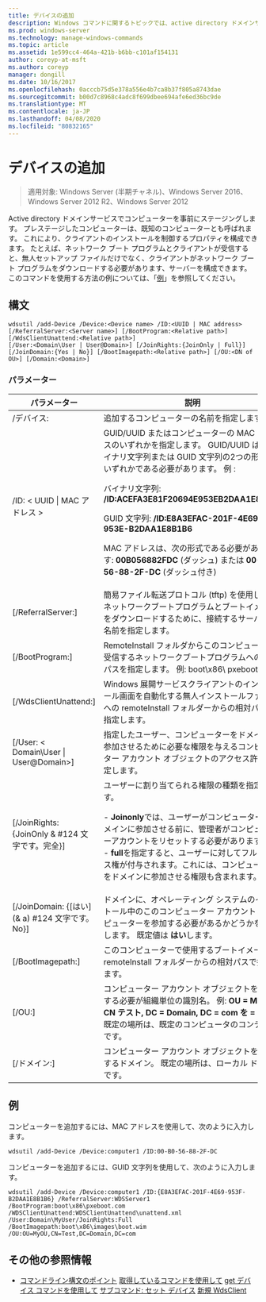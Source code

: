 ```yaml
---
title: デバイスの追加
description: Windows コマンドに関するトピックでは、active directory ドメインサービスでコンピューターを事前にステージングしています。 プレステージしたコンピューターは、既知のコンピューターとも呼ばれます。
ms.prod: windows-server
ms.technology: manage-windows-commands
ms.topic: article
ms.assetid: 1e599cc4-464a-421b-b6bb-c101af154131
author: coreyp-at-msft
ms.author: coreyp
manager: dongill
ms.date: 10/16/2017
ms.openlocfilehash: 0acccb75d5e378a556e4b7ca8b37f805a8743dae
ms.sourcegitcommit: b00d7c8968c4adc8f699dbee694afe6ed36bc9de
ms.translationtype: MT
ms.contentlocale: ja-JP
ms.lasthandoff: 04/08/2020
ms.locfileid: "80832165"
---
```

# <a name="add-device"></a>デバイスの追加

>適用対象: Windows Server (半期チャネル)、Windows Server 2016、Windows Server 2012 R2、Windows Server 2012

Active directory ドメインサービスでコンピューターを事前にステージングします。 プレステージしたコンピューターは、既知のコンピューターとも呼ばれます。 これにより、クライアントのインストールを制御するプロパティを構成できます。 たとえば、ネットワーク ブート プログラムとクライアントが受信すると、無人セットアップ ファイルだけでなく、クライアントがネットワーク ブート プログラムをダウンロードする必要があります、サーバーを構成できます。
このコマンドを使用する方法の例については、「[例](#BKMK_examples)」を参照してください。

## <a name="syntax"></a>構文
```
wdsutil /add-Device /Device:<Device name> /ID:<UUID | MAC address> [/ReferralServer:<Server name>] [/BootProgram:<Relative path>] [/WdsClientUnattend:<Relative path>] 
[/User:<Domain\User | User@Domain>] [/JoinRights:{JoinOnly | Full}] [/JoinDomain:{Yes | No}] [/BootImagepath:<Relative path>] [/OU:<DN of OU>] [/Domain:<Domain>]
```
### <a name="parameters"></a>パラメーター
|パラメーター|説明|
|-------|--------|
|/デバイス:<computer name>|追加するコンピューターの名前を指定します。|
|/ID: < UUID &#124; MAC アドレス >|GUID/UUID またはコンピューターの MAC アドレスのいずれかを指定します。 GUID/UUID は、バイナリ文字列または GUID 文字列の2つの形式のいずれかである必要があります。 例 :<p>バイナリ文字列: **/ID:ACEFA3E81F20694E953EB2DAA1E8B1B6**<p>GUID 文字列: **/ID:E8A3EFAC-201F-4E69-953E-B2DAA1E8B1B6**<p>MAC アドレスは、次の形式である必要があります: **00B056882FDC** (ダッシュ) または **00-B0-56-88-2F-DC** (ダッシュ付き)|
|[/ReferralServer:<Server name>]|簡易ファイル転送プロトコル (tftp) を使用して、ネットワークブートプログラムとブートイメージをダウンロードするために、接続するサーバーの名前を指定します。|
|[/BootProgram:<Relative path>]|RemoteInstall フォルダからこのコンピュータが受信するネットワークブートプログラムへの相対パスを指定します。 例: boot\x86\ pxeboot.com|
|[/WdsClientUnattend:<Relative path>]|Windows 展開サービスクライアントのインストール画面を自動化する無人インストールファイルへの remoteInstall フォルダーからの相対パスを指定します。|
|[/User: < Domain\User &#124; User@Domain>]|指定したユーザー、コンピューターをドメインに参加させるために必要な権限を与えるコンピューター アカウント オブジェクトのアクセス許可を設定します。|
|[/JoinRights: {JoinOnly & #124 文字です。完全}]|ユーザーに割り当てられる権限の種類を指定します。<p>-   **Joinonly**では、ユーザーがコンピューターをドメインに参加させる前に、管理者がコンピューターアカウントをリセットする必要があります。<br />-   **full**を指定すると、ユーザーに対してフルアクセス権が付与されます。これには、コンピューターをドメインに参加させる権限も含まれます。|
|[/JoinDomain: {[はい] (& a) #124 文字です。No}]|ドメインに、オペレーティング システムのインストール中のこのコンピューター アカウントとコンピューターを参加する必要があるかどうかを指定します。 既定値は **はい**します。|
|[/BootImagepath:<Relative path>]|このコンピューターで使用するブートイメージを remoteInstall フォルダーからの相対パスで指定します。|
|[/OU:<DN of OU>]|コンピューター アカウント オブジェクトを作成する必要が組織単位の識別名。 例: **OU = MyOU, CN テスト, DC = Domain, DC = com を =** です。 既定の場所は、既定のコンピュータのコンテナーです。|
|[/ドメイン:<Domain>]|コンピューター アカウント オブジェクトを作成するドメイン。 既定の場所は、ローカル ドメインです。|
## <a name="examples"></a><a name=BKMK_examples></a>例
コンピューターを追加するには、MAC アドレスを使用して、次のように入力します。
```
wdsutil /add-Device /Device:computer1 /ID:00-B0-56-88-2F-DC
```
コンピューターを追加するには、GUID 文字列を使用して、次のように入力します。
```
wdsutil /add-Device /Device:computer1 /ID:{E8A3EFAC-201F-4E69-953F-B2DAA1E8B1B6} /ReferralServer:WDSServer1 /BootProgram:boot\x86\pxeboot.com 
/WDSClientUnattend:WDSClientUnattend\unattend.xml /User:Domain\MyUser/JoinRights:Full /BootImagepath:boot\x86\images\boot.wim /OU:OU=MyOU,CN=Test,DC=Domain,DC=com
```
## <a name="additional-references"></a>その他の参照情報
- [コマンドライン構文のポイント](command-line-syntax-key.md)
[取得しているコマンドを使用して](using-the-get-alldevices-command.md)
[get デバイス コマンドを使用して](using-the-get-device-command.md)
[サブコマンド: セット デバイス](subcommand-set-device.md)
[新規 WdsClient](https://technet.microsoft.com/library/dn283430.aspx)
